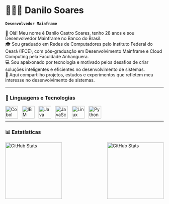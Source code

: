 # 👨🏽‍💻 Danilo Soares

**`Desenvolvedor Mainframe`**

👋 Olá! Meu nome é Danilo Castro Soares, tenho 28 anos e sou Desenvolvedor Mainframe no Banco do Brasil.\
🎓 Sou graduado em Redes de Computadores pelo Instituto Federal do Ceará (IFCE), com pós-graduação em Desenvolvimento Mainframe e Cloud Computing pela Faculdade Anhanguera.\
💻 Sou apaixonado por tecnologia e motivado pelos desafios de criar soluções inteligentes e eficientes no desenvolvimento de sistemas.\
🚀 Aqui compartilho projetos, estudos e experimentos que refletem meu interesse no desenvolvimento de sistemas.

---

### 🤖 Linguagens e Tecnologias

<img 
    align="left" 
    alt="Cobol" 
    title="COBOL"
    width="40px" 
    style="padding-right: 10px;" 
    src="https://www.svgrepo.com/show/339080/cobol-language.svg" 
/>
<img 
    align="left" 
    alt="IBM DB2" 
    title="IBM DB2"
    width="40px" 
    style="padding-right: 10px;" 
    src="https://dbdb.io/media/logos/ibm-db2-vertical.svg" 
/>
<img 
    align="left" 
    alt="Java" 
    title="Java"
    width="40px" 
    style="padding-right: 10px;" 
    src="https://cdn.jsdelivr.net/gh/devicons/devicon@latest/icons/java/java-original.svg" 
/>
<img 
    align="left" 
    alt="JavaScript" 
    title="JavaScript"
    width="40px" 
    style="padding-right: 10px;" 
    src="https://cdn.jsdelivr.net/gh/devicons/devicon@latest/icons/javascript/javascript-original.svg" 
/>
<img 
    align="left" 
    alt="Linux" 
    title="Linux"
    width="40px" 
    style="padding-right: 10px;" 
    src="https://devicon-website.vercel.app/api/linux/original.svg" 
/>
<img 
    align="left" 
    alt="Python" 
    title="Python"
    width="40px" 
    style="padding-right: 10px;" 
    src="https://cdn.jsdelivr.net/gh/devicons/devicon@latest/icons/python/python-original.svg" 
/>

<br/>
<br/>

---

### 📊 Estatísticas

  <img 
    align="left" 
    alt="GitHub Stats" 
    height="180" 
    style="padding-right: 10px;" 
    src="https://github-readme-stats.vercel.app/api?username=danilosoarex&show_icons=true&theme=tokyonight&include_all_commits=true&locale=pt-br" 
  />
<img 
      align="right" 
      alt="GitHub Stats" 
      height="180" 
      src="https://github-readme-stats.vercel.app/api/top-langs/?username=danilosoarex&theme=tokyonight&layout=compact&custom_title=Tecnologias&hide=html&langs_count=9" 
  />
